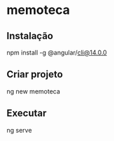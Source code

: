 # memoteca

## Instalação

npm install -g @angular/cli@14.0.0

## Criar projeto

ng new memoteca

## Executar

ng serve

